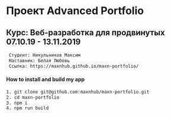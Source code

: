 # Проект Advanced Portfolio

##  Курс: Веб-разработка для продвинутых 07.10.19 - 13.11.2019

```sh
 Студент: Никульников Максим
 Наставник: Белая Любовь
 Ссылка: https://maxnhub.github.io/maxn-portfolio/
```

#### How to install and build my app

```sh
1. git clone git@github.com:maxnhub/maxn-portfolio.git
2. cd maxn-portfolio
3. npm i
4. npm run build
```
